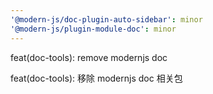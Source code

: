 ```yaml
---
'@modern-js/doc-plugin-auto-sidebar': minor
'@modern-js/plugin-module-doc': minor
---
```


feat(doc-tools): remove modernjs doc

feat(doc-tools): 移除 modernjs doc 相关包
